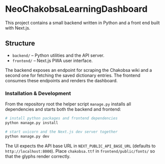 # NeoChakobsaLearningDashboard

This project contains a small backend written in Python and a front end built with Next.js.

## Structure

- `backend/` – Python utilities and the API server.
- `frontend/` – Next.js PWA user interface.

The backend exposes an endpoint for scraping the Chakobsa wiki and a second one for fetching the saved dictionary entries. The frontend consumes these endpoints and renders the dashboard.

### Installation & Development

From the repository root the helper script `manage.py` installs all
dependencies and starts both the backend and frontend:

```bash
# install python packages and frontend dependencies
python manage.py install

# start uvicorn and the Next.js dev server together
python manage.py dev
```

The UI expects the API base URL in `NEXT_PUBLIC_API_BASE_URL` (defaults to
`http://localhost:8000`).  Place `chakobsa.ttf` in
`frontend/public/fonts/` so that the glyphs render correctly.
